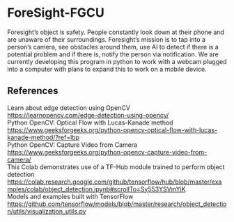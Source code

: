 # ForeSight-FGCU

Foresight’s object is safety. People constantly look down at their phone and are unaware of their surroundings. Foresight’s mission is to tap into a person’s camera, see obstacles around them, use AI to detect if there is a potential problem and if there is, notify the person via notification. We are currently developing this program in python to work with a webcam plugged into a computer with plans to expand this to work on a mobile device.

## References
Learn about edge detection using OpenCV <br /> 
https://learnopencv.com/edge-detection-using-opencv/ <br /> 
Python OpenCV: Optical Flow with Lucas-Kanade method <br /> 
https://www.geeksforgeeks.org/python-opencv-optical-flow-with-lucas-kanade-method/?ref=lbp <br /> 
Python OpenCV: Capture Video from Camera <br /> 
https://www.geeksforgeeks.org/python-opencv-capture-video-from-camera/ <br /> 
This Colab demonstrates use of a TF-Hub module trained to perform object detection <br /> 
https://colab.research.google.com/github/tensorflow/hub/blob/master/examples/colab/object_detection.ipynb#scrollTo=Sy553YSVmYiK <br /> 
Models and examples built with TensorFlow <br /> 
https://github.com/tensorflow/models/blob/master/research/object_detection/utils/visualization_utils.py <br /> 
